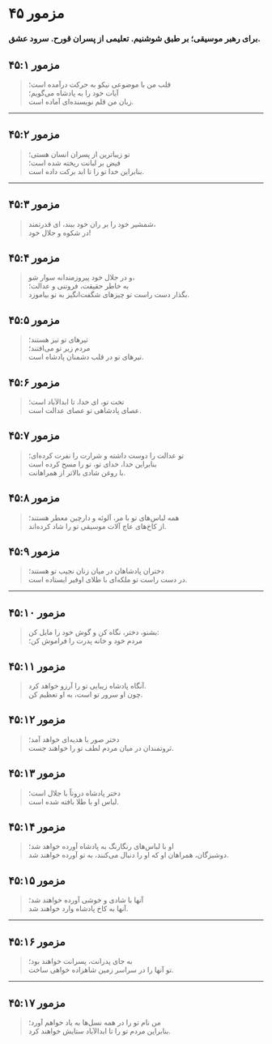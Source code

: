 # مزمور ۴۵

### برای رهبر موسیقی؛ بر طبق شوشنیم. تعلیمی از پسران قورح. سرود عشق.

## مزمور ۴۵:۱

> قلب من با موضوعی نیکو به حرکت درآمده است؛  
> آیات خود را به پادشاه می‌گویم؛  
> زبان من قلم نویسنده‌ای آماده است.

---

## مزمور ۴۵:۲

> تو زیباترین از پسران انسان هستی؛  
> فیض بر لبانت ریخته شده است؛  
> بنابراین خدا تو را تا ابد برکت داده است.

---

## مزمور ۴۵:۳

> شمشیر خود را بر ران خود ببند، ای قدرتمند،  
> در شکوه و جلال خود!

## مزمور ۴۵:۴

> و در جلال خود پیروزمندانه سوار شو،  
> به خاطر حقیقت، فروتنی و عدالت؛  
> بگذار دست راست تو چیزهای شگفت‌انگیز به تو بیاموزد.

## مزمور ۴۵:۵

> تیرهای تو تیز هستند؛  
> مردم زیر تو می‌افتند؛  
> تیرهای تو در قلب دشمنان پادشاه است.

## مزمور ۴۵:۶

> تخت تو، ای خدا، تا ابدالآباد است؛  
> عصای پادشاهی تو عصای عدالت است.

## مزمور ۴۵:۷

> تو عدالت را دوست داشته و شرارت را نفرت کرده‌ای؛  
> بنابراین خدا، خدای تو، تو را مسح کرده است  
> با روغن شادی بالاتر از همراهانت.

## مزمور ۴۵:۸

> همه لباس‌های تو با مر، آلوئه و دارچین معطر هستند؛  
> از کاخ‌های عاج آلات موسیقی تو را شاد کرده‌اند.

## مزمور ۴۵:۹

> دختران پادشاهان در میان زنان نجیب تو هستند؛  
> در دست راست تو ملکه‌ای با طلای اوفیر ایستاده است.

---

## مزمور ۴۵:۱۰

> بشنو، دختر، نگاه کن و گوش خود را مایل کن:  
> مردم خود و خانه پدرت را فراموش کن؛

## مزمور ۴۵:۱۱

> آنگاه پادشاه زیبایی تو را آرزو خواهد کرد.  
> چون او سرور تو است، به او تعظیم کن.

## مزمور ۴۵:۱۲

> دختر صور با هدیه‌ای خواهد آمد؛  
> ثروتمندان در میان مردم لطف تو را خواهند جست.

## مزمور ۴۵:۱۳

> دختر پادشاه دروناً با جلال است؛  
> لباس او با طلا بافته شده است.

## مزمور ۴۵:۱۴

> او با لباس‌های رنگارنگ به پادشاه آورده خواهد شد؛  
> دوشیزگان، همراهان او که او را دنبال می‌کنند، به تو آورده خواهند شد.

## مزمور ۴۵:۱۵

> آنها با شادی و خوشی آورده خواهند شد؛  
> آنها به کاخ پادشاه وارد خواهند شد.

---

## مزمور ۴۵:۱۶

> به جای پدرانت، پسرانت خواهند بود؛  
> تو آنها را در سراسر زمین شاهزاده خواهی ساخت.

---

## مزمور ۴۵:۱۷

> من نام تو را در همه نسل‌ها به یاد خواهم آورد؛  
> بنابراین مردم تو را تا ابدالآباد ستایش خواهند کرد.

